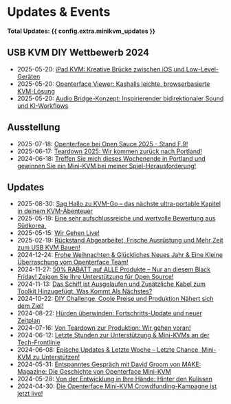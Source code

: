 # Updates & Events

**Total Updates: {{ config.extra.minikvm_updates }}**

## USB KVM DIY Wettbewerb 2024

- 2025-05-20: [iPad KVM: Kreative Brücke zwischen iOS und Low-Level-Geräten](250520-Casey.de.md)
- 2025-05-20: [Openterface Viewer: Kashalls leichte, browserbasierte KVM-Lösung](250520-kashall-project.de.md)
- 2025-05-20: [Audio Bridge-Konzept: Inspirierender bidirektionaler Sound und KI-Workflows](250520-Veera-post.de.md)

## Ausstellung

- 2025-07-18: [Openterface bei Open Sauce 2025 - Stand F.9!](250718-open-sauce-2025.de.md)
- 2025-06-17: [Teardown 2025: Wir kommen zurück nach Portland!](250617-teardown-2025-promote.de.md)
- 2024-06-18: [Treffen Sie mich dieses Wochenende in Portland und gewinnen Sie ein Mini-KVM bei meiner Spiel-Herausforderung!](240618-meet-up-teardown-2024.de.md)

## Updates

- 2025-08-30: [Sag Hallo zu KVM-Go – das nächste ultra-portable Kapitel in deinem KVM-Abenteuer](250830-kvm-go-pre-launch.de.md)
- 2025-05-19: [Eine sehr aufschlussreiche und wertvolle Bewertung aus Südkorea.](250614-tinyrack-review.de.md)
- 2025-05-15: [Wir Gehen Live!](250515-openterface-tds-annc.de.md)
- 2025-02-19: [Rückstand Abgearbeitet, Frische Ausrüstung und Mehr Zeit zum USB KVM Bauen!](250214-fresh-gear-and-more-diy-time.de.md)
- 2024-12-24: [Frohe Weihnachten & Glückliches Neues Jahr & Eine Kleine Überraschung vom Openterface Team!](241224-merry-christmas.de.md)
- 2024-11-27: [50% RABATT auf ALLE Produkte – Nur an diesem Black Friday! Zeigen Sie Ihre Unterstützung für Open Source!](241120-black-friday-2024.de.md)
- 2024-11-13: [Das Schiff ist Ausgelaufen und Zusätzliche Kabel zum Toolkit Hinzugefügt. Was Kommt Als Nächstes?](241107-orange-cable.de.md)
- 2024-10-22: [DIY Challenge, Coole Preise und Produktion Nähert sich dem Ziel!](241022-diy-challenge.de.md)
- 2024-08-22: [Hürden überwinden: Fortschritts-Update und neuer Zeitplan](240823-overcoming-hurdles.de.md)
- 2024-07-16: [Von Teardown zur Produktion: Wir gehen voran!](240716-teardown-to-production.de.md)
- 2024-06-12: [Letzte Stunden zur Unterstützung & Mini-KVMs an der Tech-Frontlinie](240612-last-hours-to-back.de.md)
- 2024-06-08: [Epische Updates & Letzte Woche – Letzte Chance, Mini-KVM zu Unterstützen!](240608-epic_updates_last_chance.de.md)
- 2024-05-31: [Entspanntes Gespräch mit David Groom von MAKE: Magazine: Die Geschichte von Openterface Mini-KVM](240531_livestram_with_david_make.de.md)
- 2024-05-28: [Von der Entwicklung in Ihre Hände: Hinter den Kulissen](240528-from-dev-to-your-hands.de.md)
- 2024-04-30: [Die Openterface Mini-KVM Crowdfunding-Kampagne ist jetzt live!](240430-launch-announcement.de.md)

